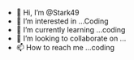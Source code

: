 - 👋 Hi, I’m @Stark49
- 👀 I’m interested in ...Coding
- 🌱 I’m currently learning ...coding
- 💞️ I’m looking to collaborate on ...
- 📫 How to reach me ...coding

<!---
Stark49/Stark49 is a ✨ special ✨ repository because its `README.md` (this file) appears on your GitHub profile.
You can click the Preview link to take a look at your changes.
--->
